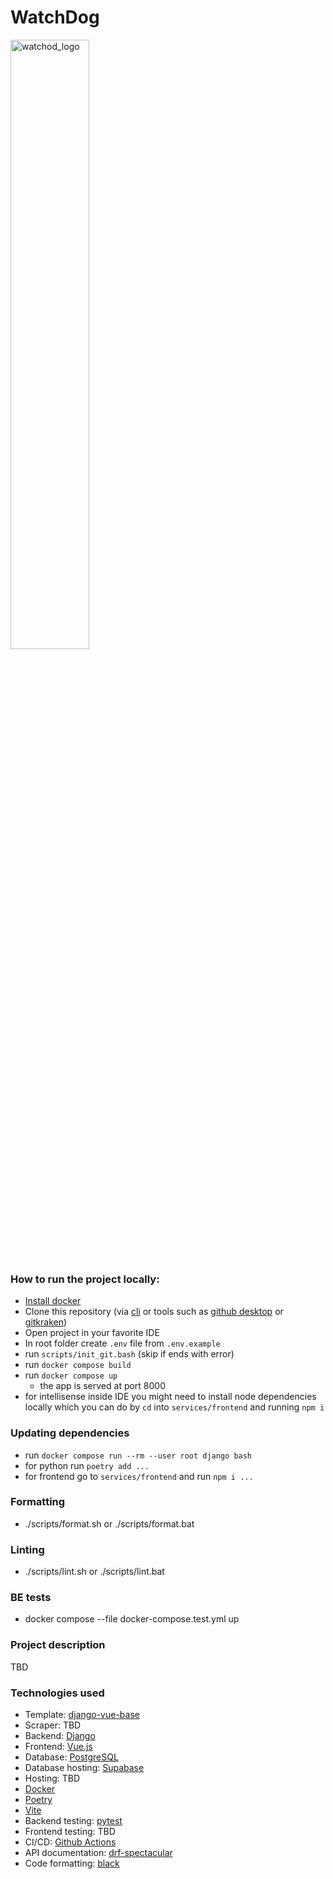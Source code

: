 # WatchDog


<image src="static/logo.png" alt="watchod_logo" style="width: 50%;" />

### How to run the project locally:
* [Install docker](https://docs.docker.com/engine/install/)
* Clone this repository (via [cli](https://git-scm.com/book/en/v2/Git-Basics-Getting-a-Git-Repository) or tools such as [github desktop](https://desktop.github.com/) or [gitkraken](https://www.gitkraken.com/))
* Open project in your favorite IDE
* In root folder create `.env` file from `.env.example`
* run `scripts/init_git.bash` (skip if ends with error)
* run `docker compose build`
* run `docker compose up`
  * the app is served at port 8000
* for intellisense inside IDE you might need to install node dependencies locally which you can do by `cd` into `services/frontend` and running `npm i` 

### Updating dependencies
* run `docker compose run --rm --user root django bash`
* for python run `poetry add ...`
* for frontend go to `services/frontend` and run `npm i ...`

### Formatting
* ./scripts/format.sh or ./scripts/format.bat

### Linting
* ./scripts/lint.sh or ./scripts/lint.bat

### BE tests
* docker compose --file docker-compose.test.yml  up

### Project description

TBD

### Technologies used
  * Template: [django-vue-base](https://github.com/marekprochazka/django-vue-base)
  * Scraper: TBD
  * Backend: [Django](https://www.djangoproject.com/)
  * Frontend: [Vue.js](https://vuejs.org/)
  * Database: [PostgreSQL](https://www.postgresql.org/)
  * Database hosting: [Supabase](https://supabase.io/)
  * Hosting: TBD
  * [Docker](https://www.docker.com/)
  * [Poetry](https://python-poetry.org/)
  * [Vite](https://vitejs.dev/)
  * Backend testing: [pytest](https://docs.pytest.org/en/6.2.x/)
  * Frontend testing: TBD
  * CI/CD: [Github Actions](https://github.com/features/actions)
  * API documentation: [drf-spectacular](https://drf-spectacular.readthedocs.io/en/latest/)
  * Code formatting: [black](https://pypi.org/project/black/)




